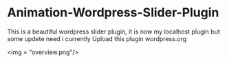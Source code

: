 # Animation-Wordpress-Slider-Plugin
 This is a beautiful wordpress slider plugin, it is now my localhost plugin but some updete need i currently Upload this plugin wordpress.org

<img = "overview.png"/>
